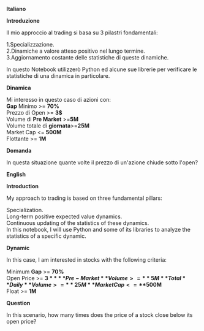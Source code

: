 **Italiano**  



**Introduzione**  

Il mio approccio al trading si basa su 3 pilastri fondamentali:  

1.Specializzazione.    
2.Dinamiche a valore atteso positivo nel lungo termine.  
3.Aggiornamento costante delle statistiche di queste dinamiche.  

In questo Notebook utilizzerò Python ed alcune sue librerie per verificare le statistiche di una dinamica in particolare.  

**Dinamica**  

Mi interesso in questo caso di azioni con:  
**Gap** Minimo >= **70%**   
Prezzo di Open >= **3$**  
Volume di **Pre Market** >=**5M**  
Volume totale di **giornata**>=**25M**   
Market Cap <= **500M**  
Flottante >= **1M**    

**Domanda**  

In questa situazione quante volte il prezzo di un'azione chiude sotto l'open?

**English**  



**Introduction**  

My approach to trading is based on three fundamental pillars:  

Specialization.  
Long-term positive expected value dynamics.  
Continuous updating of the statistics of these dynamics.  
In this notebook, I will use Python and some of its libraries to analyze the statistics of a specific dynamic.  

**Dynamic**  

In this case, I am interested in stocks with the following criteria:  

Minimum **Gap** >= **70%**  
Open Price >= **$3**  
**Pre-Market** Volume >= **5M**  
Total **Daily** Volume >= **25M**  
Market Cap <= **$500M**  
Float >= **1M**  

**Question**

In this scenario, how many times does the price of a stock close below its open price?
